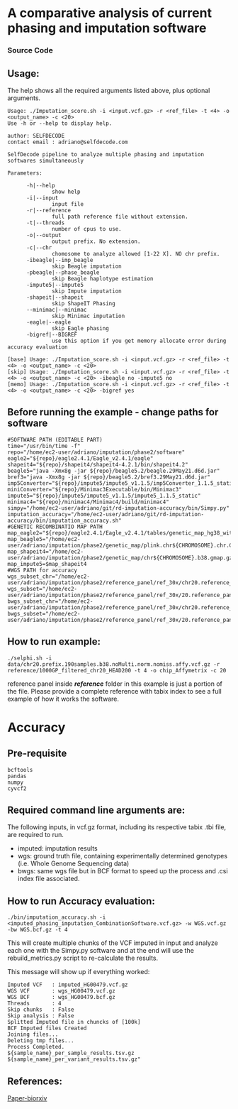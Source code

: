 # A comparative analysis of current phasing and imputation software
### Source Code

## Usage:

The help shows all the required arguments listed above, plus optional arguments.

```
Usage: ./Imputation_score.sh -i <input.vcf.gz> -r <ref_file> -t <4> -o <output_name> -c <20>
Use -h or --help to display help.

author: SELFDECODE
contact email : adriano@selfdecode.com

SelfDecode pipeline to analyze multiple phasing and imputation softwares simultaneously 

Parameters:

      -h|--help
              show help
      -i|--input
              input file
      -r|--reference
              full path reference file without extension.
      -t|--threads
              number of cpus to use.
      -o|--output
              output prefix. No extension.
      -c|--chr
              chomosome to analyze allowed [1-22 X]. NO chr prefix.
      -ibeagle|--imp_beagle
              skip Beagle imputation
      -pbeagle|--phase_beagle
              skip Beagle haplotype estimation
      -impute5|--impute5
              skip Impute imputation
      -shapeit|--shapeit
              skip ShapeIT Phasing
      --minimac|--minimac
              skip Minimac imputation
      -eagle|--eagle
              skip Eagle phasing
      -bigref|--BIGREF
              use this option if you get memory allocate error during accuracy evaluation

[base] Usage: ./Imputation_score.sh -i <input.vcf.gz> -r <ref_file> -t <4> -o <output_name> -c <20>
[skip] Usage: ./Imputation_score.sh -i <input.vcf.gz> -r <ref_file> -t <4> -o <output_name> -c <20> -ibeagle no -impute5 no
[memo] Usage: ./Imputation_score.sh -i <input.vcf.gz> -r <ref_file> -t <4> -o <output_name> -c <20> -bigref yes
```

## Before running the example - change paths for software 
```
#SOFTWARE PATH (EDITABLE PART)
time="/usr/bin/time -f"
repo="/home/ec2-user/adriano/imputation/phase2/software"
eagle2="${repo}/eagle2.4.1/Eagle_v2.4.1/eagle"
shapeit4="${repo}/shapeit4/shapeit4-4.2.1/bin/shapeit4.2"
beagle5="java -Xmx8g -jar ${repo}/beagle5.2/beagle.29May21.d6d.jar"
bref3="java -Xmx8g -jar ${repo}/beagle5.2/bref3.29May21.d6d.jar"
imp5Converter="${repo}/impute5/impute5_v1.1.5/imp5Converter_1.1.5_static"
miniConverter="${repo}/Minimac3Executable/bin/Minimac3"
impute5="${repo}/impute5/impute5_v1.1.5/impute5_1.1.5_static"
minimac4="${repo}/minimac4/Minimac4/build/minimac4"
simpy="/home/ec2-user/adriano/git/rd-imputation-accuracy/bin/Simpy.py"
imputation_accuracy="/home/ec2-user/adriano/git/rd-imputation-accuracy/bin/imputation_accuracy.sh"
#GENETIC RECOMBINATIO MAP PATH
map_eagle2="${repo}/eagle2.4.1/Eagle_v2.4.1/tables/genetic_map_hg38_withX.txt.gz"
map_beagle5="/home/ec2-user/adriano/imputation/phase2/genetic_map/plink.chr${CHROMOSOME}.chr.GRCh38.map"
map_shapeit4="/home/ec2-user/adriano/imputation/phase2/genetic_map/chr${CHROMOSOME}.b38.gmap.gz"
map_impute5=$map_shapeit4
#WGS PATH for accuracy
wgs_subset_chr="/home/ec2-user/adriano/imputation/phase2/reference_panel/ref_30x/chr20.reference_panel.30x.hg38.190samples.vcf.gz"
wgs_subset="/home/ec2-user/adriano/imputation/phase2/reference_panel/ref_30x/20.reference_panel.30x.hg38.190samples.vcf.gz"
bwgs_subset_chr="/home/ec2-user/adriano/imputation/phase2/reference_panel/ref_30x/chr20.reference_panel.30x.hg38.190samples.bcf.gz"
bwgs_subset="/home/ec2-user/adriano/imputation/phase2/reference_panel/ref_30x/20.reference_panel.30x.hg38.190samples.bcf.gz"
```

## How to run example:
```
./selphi.sh -i data/chr20.prefix.190samples.b38.noMulti.norm.nomiss.affy.vcf.gz -r reference/1000GP_filtered_chr20_HEAD200 -t 4 -o chip_Affymetrix -c 20
```
reference panel inside ***reference*** folder in this example is just a portion of the file. Please provide a complete reference with tabix index to see a full example of how it works the software.

# Accuracy

## Pre-requisite 
```
bcftools
pandas
numpy
cyvcf2
```
## Required command line arguments are:

The following inputs, in vcf.gz format, including its respective tabix .tbi file, are required to run.

- imputed: imputation results
- wgs: ground truth file, containing experimentally determined genotypes (i.e. Whole Genome Sequencing data)
- bwgs: same wgs file but in BCF format to speed up the process and .csi index file associated.

## How to run Accuracy evaluation:
```
./bin/imputation_accuracy.sh -i <imputed_phasing_imputation_CombinationSoftware.vcf.gz> -w WGS.vcf.gz -bw WGS.bcf.gz -t 4
```

This will create multiple chunks of the VCF imputed in input and analyze each one with the Simpy.py software and at the end will use the rebuild_metrics.py script to re-calculate the results. 

This message will show up if everything worked:

```
Imputed VCF   : imputed_HG00479.vcf.gz
WGS VCF       : wgs_HG00479.vcf.gz
WGS BCF       : wgs_HG00479.bcf.gz
Threads       : 4
Skip chunks   : False
Skip analysis : False
Splitted Imputed file in chuncks of [100k]
BCF Imputed files Created
Joining files...
Deleting tmp files...
Process Completed.
${sample_name}_per_sample_results.tsv.gz
${sample_name}_per_variant_results.tsv.gz"
```

## References:
[Paper-biorxiv](https://www.biorxiv.org/content/biorxiv/early/2021/11/04/2021.11.04.467340.full.pdf)
